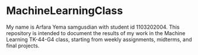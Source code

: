 # MachineLearningClass
My name is Arfara Yema samgusdian with student id 1103202004. This repository is intended to document the results of my work in the Machine Learning TK-44-G4 class, starting from weekly assignments, midterms, and final projects. 
